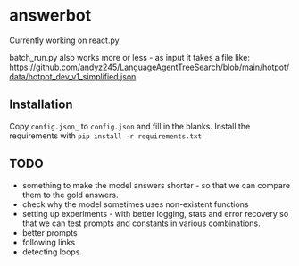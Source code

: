 # answerbot

Currently working on react.py

batch_run.py also works more or less - as input it takes a file like: 
https://github.com/andyz245/LanguageAgentTreeSearch/blob/main/hotpot/data/hotpot_dev_v1_simplified.json

## Installation

Copy `config.json_` to `config.json` and fill in the blanks.
Install the requirements with `pip install -r requirements.txt`

## TODO
* something to make the model answers shorter - so that we can compare them to the gold answers.
* check why the model sometimes uses non-existent functions
* setting up experiments - with better logging, stats and error recovery so that we can test prompts and constants in various combinations.
* better prompts
* following links
* detecting loops
